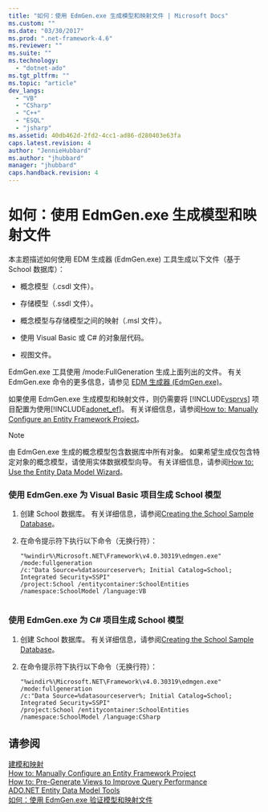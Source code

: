 ```yaml
---
title: "如何：使用 EdmGen.exe 生成模型和映射文件 | Microsoft Docs"
ms.custom: ""
ms.date: "03/30/2017"
ms.prod: ".net-framework-4.6"
ms.reviewer: ""
ms.suite: ""
ms.technology: 
  - "dotnet-ado"
ms.tgt_pltfrm: ""
ms.topic: "article"
dev_langs: 
  - "VB"
  - "CSharp"
  - "C++"
  - "ESQL"
  - "jsharp"
ms.assetid: 40db462d-2fd2-4cc1-ad86-d280403e63fa
caps.latest.revision: 4
author: "JennieHubbard"
ms.author: "jhubbard"
manager: "jhubbard"
caps.handback.revision: 4
---
```

# 如何：使用 EdmGen.exe 生成模型和映射文件
本主题描述如何使用 EDM 生成器 \(EdmGen.exe\) 工具生成以下文件（基于 School 数据库）：  
  
-   概念模型（.csdl 文件）。  
  
-   存储模型（.ssdl 文件）。  
  
-   概念模型与存储模型之间的映射（.msl 文件）。  
  
-   使用 Visual Basic 或 C\# 的对象层代码。  
  
-   视图文件。  
  
 EdmGen.exe 工具使用 \/mode:FullGeneration 生成上面列出的文件。  有关 EdmGen.exe 命令的更多信息，请参见 [EDM 生成器 \(EdmGen.exe\)](../../../../../docs/framework/data/adonet/ef/edm-generator-edmgen-exe.md)。  
  
 如果使用 EdmGen.exe 生成模型和映射文件，则仍需要将 [!INCLUDE[vsprvs](../../../../../includes/vsprvs-md.md)] 项目配置为使用[!INCLUDE[adonet_ef](../../../../../includes/adonet-ef-md.md)]。  有关详细信息，请参阅[How to: Manually Configure an Entity Framework Project](http://msdn.microsoft.com/zh-cn/73f6ae1d-b3b2-4577-aebd-ad5a75954e9e)。  
  
> [!NOTE]
>  由 EdmGen.exe 生成的概念模型包含数据库中所有对象。  如果希望生成仅包含特定对象的概念模型，请使用实体数据模型向导。  有关详细信息，请参阅[How to: Use the Entity Data Model Wizard](http://msdn.microsoft.com/zh-cn/dadb058a-c5d9-4c5c-8b01-28044112231d)。  
  
### 使用 EdmGen.exe 为 Visual Basic 项目生成 School 模型  
  
1.  创建 School 数据库。  有关详细信息，请参阅[Creating the School Sample Database](http://msdn.microsoft.com/zh-cn/c1bec483-a0ea-4660-aa0b-7b0a8b68fed0)。  
  
2.  在命令提示符下执行以下命令（无换行符）：  
  
    ```  
    "%windir%\Microsoft.NET\Framework\v4.0.30319\edmgen.exe" /mode:fullgeneration   
    /c:"Data Source=%datasourceserver%; Initial Catalog=School; Integrated Security=SSPI"   
    /project:School /entitycontainer:SchoolEntities /namespace:SchoolModel /language:VB  
  
    ```  
  
### 使用 EdmGen.exe 为 C\# 项目生成 School 模型  
  
1.  创建 School 数据库。  有关详细信息，请参阅[Creating the School Sample Database](http://msdn.microsoft.com/zh-cn/c1bec483-a0ea-4660-aa0b-7b0a8b68fed0)。  
  
2.  在命令提示符下执行以下命令（无换行符）：  
  
    ```  
    "%windir%\Microsoft.NET\Framework\v4.0.30319\edmgen.exe" /mode:fullgeneration   
    /c:"Data Source=%datasourceserver%; Initial Catalog=School; Integrated Security=SSPI"   
    /project:School /entitycontainer:SchoolEntities /namespace:SchoolModel /language:CSharp  
    ```  
  
## 请参阅  
 [建模和映射](../../../../../docs/framework/data/adonet/ef/modeling-and-mapping.md)   
 [How to: Manually Configure an Entity Framework Project](http://msdn.microsoft.com/zh-cn/73f6ae1d-b3b2-4577-aebd-ad5a75954e9e)   
 [How to: Pre\-Generate Views to Improve Query Performance](http://msdn.microsoft.com/zh-cn/b18a9d16-e10b-4043-ba91-b632f85a2579)   
 [ADO.NET Entity Data Model  Tools](http://msdn.microsoft.com/zh-cn/91076853-0881-421b-837a-f582f36be527)   
 [如何：使用 EdmGen.exe 验证模型和映射文件](../../../../../docs/framework/data/adonet/ef/how-to-use-edmgen-exe-to-validate-model-and-mapping-files.md)